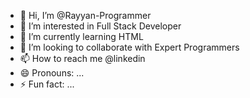 - 👋 Hi, I’m @Rayyan-Programmer
- 👀 I’m interested in Full Stack Developer
- 🌱 I’m currently learning HTML
- 💞️ I’m looking to collaborate with Expert Programmers
- 📫 How to reach me @linkedin
- 😄 Pronouns: ...
- ⚡ Fun fact: ...

<!---
Rayyan-Programmer/Rayyan-Programmer is a ✨ special ✨ repository because its `README.md` (this file) appears on your GitHub profile.
You can click the Preview link to take a look at your changes.
--->
